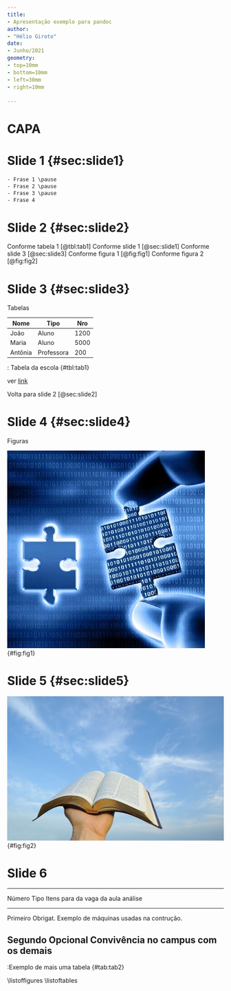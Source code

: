 ```yaml
---
title:
- Apresentação exemplo para pandoc
author:
- "Hélio Giroto"
date:
- Junho/2021
geometry:
- top=10mm
- bottom=10mm
- left=30mm
- right=10mm

---
```


# CAPA



# Slide 1	{#sec:slide1}
	- Frase 1 \pause
	- Frase 2 \pause
	- Frase 3 \pause
	- Frase 4

# Slide 2 {#sec:slide2}
 Conforme tabela 1 [@tbl:tab1]
 Conforme slide 1 [@sec:slide1]
 Conforme slide 3 [@sec:slide3]
 Conforme figura 1 [@fig:fig1]
 Conforme figura 2 [@fig:fig2]

# Slide 3 {#sec:slide3}

Tabelas

| Nome | Tipo | Nro |
|---|---|---|
| João | Aluno | 1200 |
| Maria | Aluno | 5000 |
| Antônia | Professora | 200 |

: Tabela da escola {#tbl:tab1}

ver [link][link4]

Volta para slide 2 [@sec:slide2]

# Slide 4 {#sec:slide4}

Figuras

![Fig 1](fig1.jpg){#fig:fig1}


# Slide 5 {#sec:slide5}

![Fig 2](fig2.jpg){#fig:fig2}

# Slide 6 
---------------------------------------
Número   Tipo     Itens para
da vaga  da aula  análise
-------- -------- ---------------------
Primeiro Obrigat. Exemplo de máquinas
                  usadas na contrução.

Segundo  Opcional Convivência no
                  campus com os demais
---------------------------------------

:Exemplo de mais uma tabela {#tab:tab2}


\listoffigures
\listoftables


[link4]:https://github.com/HelioGiroto
